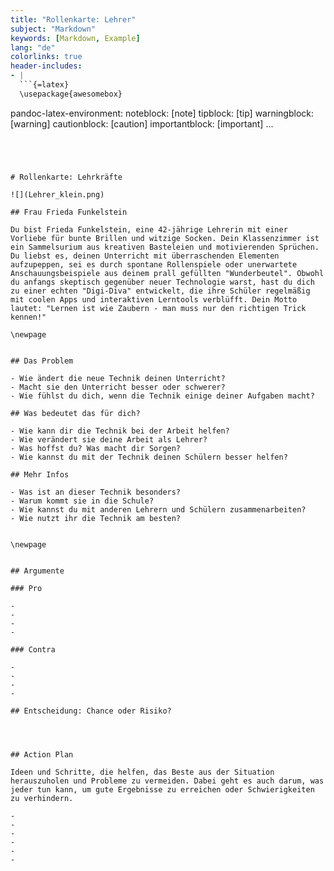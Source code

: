 ```yaml
---
title: "Rollenkarte: Lehrer"
subject: "Markdown"
keywords: [Markdown, Example]
lang: "de"
colorlinks: true
header-includes:
- |
  ```{=latex}
  \usepackage{awesomebox}
  ```
pandoc-latex-environment:
  noteblock: [note]
  tipblock: [tip]
  warningblock: [warning]
  cautionblock: [caution]
  importantblock: [important]
...
```




# Rollenkarte: Lehrkräfte

![](Lehrer_klein.png)

## Frau Frieda Funkelstein

Du bist Frieda Funkelstein, eine 42-jährige Lehrerin mit einer Vorliebe für bunte Brillen und witzige Socken. Dein Klassenzimmer ist ein Sammelsurium aus kreativen Basteleien und motivierenden Sprüchen. Du liebst es, deinen Unterricht mit überraschenden Elementen aufzupeppen, sei es durch spontane Rollenspiele oder unerwartete Anschauungsbeispiele aus deinem prall gefüllten "Wunderbeutel". Obwohl du anfangs skeptisch gegenüber neuer Technologie warst, hast du dich zu einer echten "Digi-Diva" entwickelt, die ihre Schüler regelmäßig mit coolen Apps und interaktiven Lerntools verblüfft. Dein Motto lautet: "Lernen ist wie Zaubern - man muss nur den richtigen Trick kennen!"

\newpage


## Das Problem

- Wie ändert die neue Technik deinen Unterricht?
- Macht sie den Unterricht besser oder schwerer?
- Wie fühlst du dich, wenn die Technik einige deiner Aufgaben macht?

## Was bedeutet das für dich?

- Wie kann dir die Technik bei der Arbeit helfen?
- Wie verändert sie deine Arbeit als Lehrer?
- Was hoffst du? Was macht dir Sorgen?
- Wie kannst du mit der Technik deinen Schülern besser helfen?

## Mehr Infos

- Was ist an dieser Technik besonders?
- Warum kommt sie in die Schule?
- Wie kannst du mit anderen Lehrern und Schülern zusammenarbeiten?
- Wie nutzt ihr die Technik am besten?


\newpage


## Argumente

### Pro

-
-
-
-

### Contra

-
-
-
-

## Entscheidung: Chance oder Risiko?




## Action Plan

Ideen und Schritte, die helfen, das Beste aus der Situation herauszuholen und Probleme zu vermeiden. Dabei geht es auch darum, was jeder tun kann, um gute Ergebnisse zu erreichen oder Schwierigkeiten zu verhindern.

-
-
-
-
-
-
